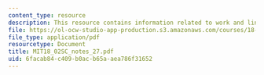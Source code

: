 ```yaml
---
content_type: resource
description: This resource contains information related to work and line integrals.
file: https://ol-ocw-studio-app-production.s3.amazonaws.com/courses/18-02sc-multivariable-calculus-fall-2010/6facab84c409b0acb65aaea786f31652_MIT18_02SC_notes_27.pdf
file_type: application/pdf
resourcetype: Document
title: MIT18_02SC_notes_27.pdf
uid: 6facab84-c409-b0ac-b65a-aea786f31652
---
```

